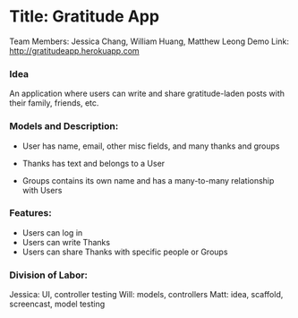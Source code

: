 Title: Gratitude App
======================================
Team Members: Jessica Chang, William Huang, Matthew Leong
Demo Link: http://gratitudeapp.herokuapp.com

### Idea
An application where users can write and share gratitude-laden posts with their family, friends, etc.

### Models and Description:
- User
has name, email, other misc fields, and many thanks and groups

- Thanks
has text and belongs to a User

- Groups
contains its own name and has a many-to-many relationship with Users

### Features:
- Users can log in
- Users can write Thanks
- Users can share Thanks with specific people or Groups

### Division of Labor:
Jessica: UI, controller testing
Will: models, controllers
Matt: idea, scaffold, screencast, model testing